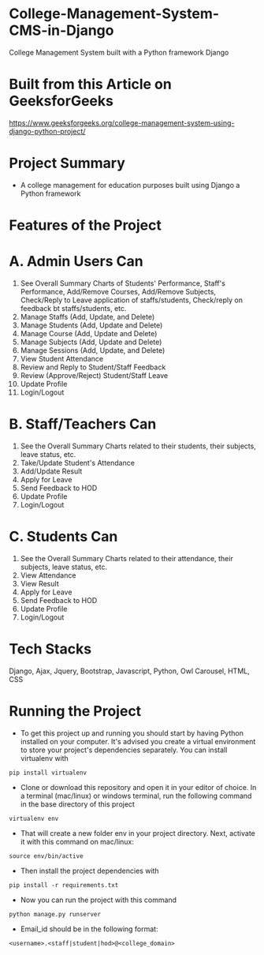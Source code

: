 # College-Management-System-CMS-in-Django
College Management System built with a Python framework Django

# Built from this Article on GeeksforGeeks
https://www.geeksforgeeks.org/college-management-system-using-django-python-project/

# Project Summary
- A college management for education purposes built using Django a Python framework

# Features of the Project

# A. Admin Users Can

  1. See Overall Summary Charts of Students' Performance, Staff's Performance, Add/Remove Courses, Add/Remove Subjects, Check/Reply to Leave application of staffs/students, Check/reply on feedback bt staffs/students, etc.
  2. Manage Staffs (Add, Update, and Delete)
  3. Manage Students (Add, Update and Delete)
  4. Manage Course (Add, Update and Delete)
  5. Manage Subjects (Add, Update and Delete)
  6. Manage Sessions (Add, Update, and Delete)
  7. View Student Attendance
  8. Review and Reply to Student/Staff Feedback
  9. Review (Approve/Reject) Student/Staff Leave
  10. Update Profile
  11. Login/Logout


# B. Staff/Teachers Can

  1. See the Overall Summary Charts related to their students, their subjects, leave status, etc.
  2. Take/Update Student's Attendance
  3. Add/Update Result
  4. Apply for Leave
  5. Send Feedback to HOD
  6. Update Profile
  7. Login/Logout


# C. Students Can

  1. See the Overall Summary Charts related to their attendance, their subjects, leave status, etc.
  2. View Attendance
  3. View Result
  4. Apply for Leave
  5. Send Feedback to HOD
  6. Update Profile
  7. Login/Logout

# Tech Stacks
Django, Ajax, Jquery, Bootstrap, Javascript, Python, Owl Carousel, HTML, CSS

# **Running the Project**

- To get this project up and running you should start by having Python installed on your computer. It's advised you create a virtual environment to store your project's dependencies separately. You can install virtualenv with

`pip install virtualenv`

- Clone or download this repository and open it in your editor of choice. In a terminal (mac/linux) or windows terminal, run the following command in the base directory of this project

`virtualenv env`

- That will create a new folder env in your project directory. Next, activate it with this command on mac/linux:

`source env/bin/active`


- Then install the project dependencies with

`pip install -r requirements.txt`


- Now you can run the project with this command

`python manage.py runserver`

- Email_id should be in the following format:

`<username>.<staff|student|hod>@<college_domain>`
